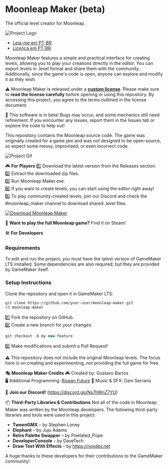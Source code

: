 Moonleap Maker (beta)
==============

The official level creator for Moonleap.

![Project Logo](https://guselect.com/wp-content/uploads/2022/07/Moonleap-Maker-Logo.png)

- [Leia-me em PT-BR](README-PT-BR.md)  
- [Licença em PT-BR](LICENSE-PT-BR.md)  

Moonleap Maker features a simple and practical interface for creating levels, allowing you to play your creations directly in the editor. You can export levels in .level format and share them with the community. Additionally, since the game's code is open, anyone can explore and modify it as they wish.

⚠️ Moonleap Maker is released under a **[custom license](LICENSE.md)**. Please make sure to **read the license carefully** before opening or using this repository. By accessing this project, you agree to the terms outlined in the license document.

🚀 This software is in beta! Bugs may occur, and some mechanics still need refinement. If you encounter any issues, report them in the Issues tab or explore the code to help out!

This repository contains the Moonleap source code. The game was originally created for a game jam and was not designed to be open-source, so expect some messy, improvised, or even incorrect code.

![Project Gif](https://guselect.com/wp-content/uploads/2022/07/ezgif-315358de28c4fa.gif)

🎮 **For Players**
1️⃣ Download the latest version from the Releases section.  
2️⃣ Extract the downloaded zip files.  
3️⃣ Run Moonleap Maker.exe.  
4️⃣ If you want to create levels, you can start using the editor right away!  
5️⃣ To play community-created levels, join our Discord and check the #moonleap_maker channel to download shared .level files.  

[![Download Moonleap Maker](https://img.shields.io/badge/Download-Moonleap%20Maker%20Beta-green?style=for-the-badge&logo=github)](https://github.com/guselect/Moonleap-Maker/releases/latest)

🔗 **Want to play the full Moonleap game?** Find it on Steam!

🛠️ **For Developers**

### Requirements
To edit and run the project, you must have the latest version of GameMaker LTS installed. Some dependencies are also required, but they are provided by GameMaker itself.

### Setup Instructions
Clone the repository and open it in GameMaker LTS:
```bash
git clone https://github.com/your-user/moonleap-maker.git
cd moonleap-maker
```
1️⃣ Fork the repository on GitHub.  
2️⃣ Create a new branch for your changes:
```cpp
git checkout -b my-new-feature
```
3️⃣ Make modifications and submit a Pull Request!

⚠️ This repository does not include the original Moonleap levels. The focus here is on creating and experimenting, not providing the full game for free.

🎭 **Moonleap Maker Credits**
🎮 Created by: Gustavo Barros  
🖥️ Additional Programming: [Rowan Future](https://rowan.games)
🎵 Music & SFX: Dani Serranú  

💬 **Join our Discord!** (https://discord.gg/Ns7hWnZ7YU)

📦 **Third-Party Libraries & Contributions**
Not all of the code in Moonleap Maker was written by the Moonleap developers. The following third-party libraries and tools were used in this project:

- **TweenGMX** – by Stephen Loney  
- **Elephant** – by Juju Adams  
- **Retro Palette Swapper** – by Pixelated_Pope  
- **DeveloperConsole** – by DaveTech  
- **Draw Text With Effects** – by https://noxdev.net

A huge thanks to these developers for their contributions to the GameMaker community!
